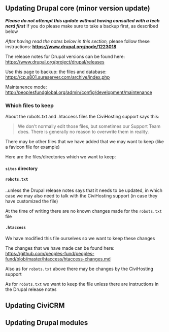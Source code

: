 
## Updating Drupal core (minor version update)

***Please do not attempt this update without having consulted with a tech nerd first*** If you do please make sure to take a backup first, as described below

*After having read the notes below in this section,* please follow these instructions: **https://www.drupal.org/node/1223018**

The release notes for Drupal versions can be found here:
https://www.drupal.org/project/drupal/releases

Use this page to backup: the files and database:
https://cp.s801.sureserver.com/archive/index.php

Maintanence mode:
http://peoplesfundglobal.org/admin/config/development/maintenance

### Which files to keep

About the robots.txt and .htaccess files the CiviHosting support says this:
> We don't normally edit those files, but sometimes our Support Team does. There is
generally no reason to overwrite them in reality.

There may be other files that we have added that we may want to keep (like a favicon file for example)

Here are the files/directories which we want to keep:

#### `sites` directory

#### `robots.txt`

..unless the Drupal release notes says that it needs to be updated, in which case we may also need to talk with the CiviHosting support (in case they have customized the file)

At the time of writing there are no known changes made for the `robots.txt` file

#### `.htaccess`
We have modified this file ourselves so we want to keep these changes

The changes that we have made can be found here:
https://github.com/peoples-fund/peoples-fund/blob/master/htaccess/htaccess-changes.md

Also as for `robots.txt` above there may be changes by the CiviHosting support

As for `robots.txt` we want to keep the file unless there are instructions in the Drupal release notes


## Updating CiviCRM


## Updating Drupal modules


